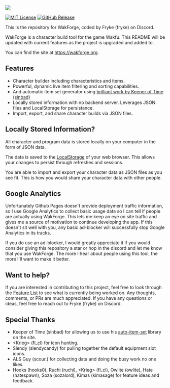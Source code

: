 ![](https://i.imgur.com/TsVnKyB.jpeg)

[![MIT License](https://img.shields.io/static/v1?label=Licence&message=MIT&color=green)](https://opensource.org/licenses/) [![GitHub Release](https://img.shields.io/static/v1?label=Version&message=BETA&color=blue)]() 
<!-- [![Discord](https://img.shields.io/static/v1?label=Discord&message=Click%20to%20Join&color=purple)](https://discord.gg/Vafdx5JWBh) -->

This is the repository for WakForge, coded by Fryke (fryke) on Discord.
<!-- Come check out the [Discord Server](https://discord.gg/Vafdx5JWBh). -->

WakForge is a character build tool for the game Wakfu. This README will be updated with current features as the project is upgraded and added to.

You can find the site at <https://wakforge.org>.<br>
<!-- You can find the standalone Electron version in the [releases section](https://github.com/Tmktahu/atlas/releases). -->

## Features

- Character builder including characteristics and items.
- Powerful, dynamic live item filtering and sorting capabilities.
- And automatic item set generator using [brilliant work by Keeper of Time (sinbad)](https://github.com/mikeshardmind/wakfu-utils)
- Locally stored information with no backend server. Leverages JSON files and LocalStorage for persistance.
- Import, export, and share character builds via JSON files.

## Locally Stored Information?

All character and program data is stored locally on your computer in the form of JSON data.

The data is saved to the [LocalStorage](https://developer.mozilla.org/en-US/docs/Web/API/Web_Storage_API) of your web browser. This allows your changes to persist through refreshes and sessions.

You are able to import and export your character data as JSON files as you see fit. This is how you would share your character data with other people.

## Google Analytics

Unfortunately Github Pages doesn't provide deployment traffic information, so I use Google Analytics to collect basic usage data so I can tell if people are actually using WakForge. This lets me keep an eye on site traffic and gives me a source of motivation to continue developing the app. If this doesn't sit well with you, any basic ad-blocker will successfully stop Google Analytics in its tracks.

If you do use an ad-blocker, I would greatly appreciate it if you would consider giving this repository a star or hop in the discord and let me know that you use WakForge. The more I hear about people using this tool, the more I'll want to make it better.

## Want to help?

If you are interested in contributing to this project, feel free to look through the [Feature List](https://laminated-concrete.notion.site/Wakfu-Wizard-Feature-List-3c26bd7eb0f346f7a57f061b50230ed3) to see what is currently being worked on. Any thoughts, comments, or PRs are much appreciated. If you have any questions or ideas, feel free to reach out to Fryke (fryke) on Discord.

## Special Thanks

- Keeper of Time (sinbad) for allowing us to use his [auto-item-set](https://github.com/mikeshardmind/wakfu-utils) library on the site.
- \<Krieg\> (fl_cl) for icon hunting.
- Slendy (slendycandy) for pulling together the default equipment slot icons.
- ALS Guy (scour.) for collecting data and doing the busy work no one likes.
- Hooks (hooks0), Ruchi (ruchi), \<Krieg\> (fl_cl), Owlite (owlite), Hate (hatespawn), Soza (sozalord), Kimas (kimasage) for feature ideas and feedback.
